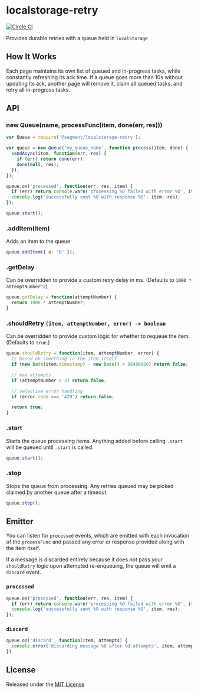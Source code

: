 
# localstorage-retry
[![Circle CI](https://circleci.com/gh/segmentio/localstorage-retry.svg?style=shield&circle-token=26daea4c3c8e5645f15841fdda51f14386bc5302)](https://circleci.com/gh/segmentio/localstorage-retry)

Provides durable retries with a queue held in `localStorage`

## How It Works

Each page maintains its own list of queued and in-progress tasks, while constantly refreshing its ack time. If a queue goes more than 10s without updating its ack, another page will remove it, claim all queued tasks, and retry all in-progress tasks.

## API

### new Queue(name, processFunc(item, done(err, res)))

```javascript
var Queue = require('@segment/localstorage-retry');

var queue = new Queue('my_queue_name', function process(item, done) {
  sendAsync(item, function(err, res) {
    if (err) return done(err);
    done(null, res);
  });
});

queue.on('processed', function(err, res, item) {
  if (err) return console.warn('processing %O failed with error %O', item, err);
  console.log('successfully sent %O with response %O', item, res);
});

queue.start();
```

### .addItem(item)

Adds an item to the queue

```javascript
queue.addItem({ a: 'b' });
```

### .getDelay

Can be overridden to provide a custom retry delay in ms. (Defaults to `1000 * attemptNumber^2`)

```javascript
queue.getDelay = function(attemptNumber) {
  return 1000 * attemptNumber;
}
```

### .shouldRetry `(item, attemptNumber, error) -> boolean`

Can be overridden to provide custom logic for whether to requeue the item. (Defaults to `true`.)

```javascript
queue.shouldRetry = function(item, attemptNumber, error) {
  // based on something in the item itself
  if (new Date(item.timestamp) - new Date() > 86400000) return false;

  // max attempts
  if (attemptNumber > 3) return false;

  // selective error handling
  if (error.code === '429') return false;

  return true;
}
```

### .start

Starts the queue processing items. Anything added before calling `.start` will be queued until `.start` is called.

```javascript
queue.start();
```

### .stop

Stops the queue from processing. Any retries queued may be picked claimed by another queue after a timeout.

```javascript
queue.stop();
```

## Emitter

You can listen for `processed` events, which are emitted with each invocation of the `processFunc` and passed any error or response provided along with the item itself.

If a message is discarded entirely because it does not pass your `shouldRetry` logic upon attempted re-enqueuing, the queue will emit a `discard` event.

### `processed`

```javascript
queue.on('processed', function(err, res, item) {
  if (err) return console.warn('processing %O failed with error %O', item, err);
  console.log('successfully sent %O with response %O', item, res);
});
```

### `discard`

```javascript
queue.on('discard', function(item, attempts) {
  console.error('discarding message %O after %d attempts', item, attempts);
})
```

## License

Released under the [MIT License](LICENSE)
